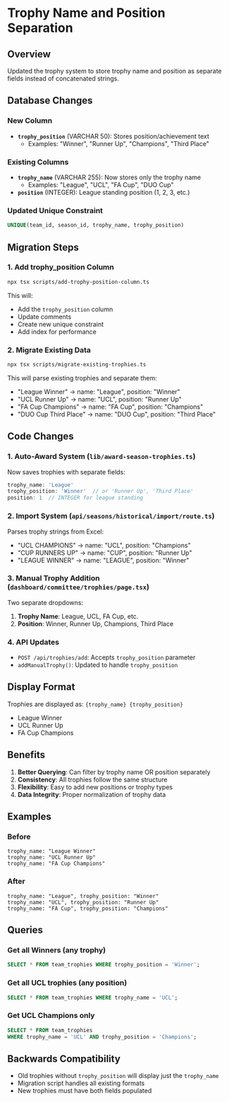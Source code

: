 # Trophy Name and Position Separation

## Overview
Updated the trophy system to store trophy name and position as separate fields instead of concatenated strings.

## Database Changes

### New Column
- **`trophy_position`** (VARCHAR 50): Stores position/achievement text
  - Examples: "Winner", "Runner Up", "Champions", "Third Place"

### Existing Columns
- **`trophy_name`** (VARCHAR 255): Now stores only the trophy name
  - Examples: "League", "UCL", "FA Cup", "DUO Cup"
- **`position`** (INTEGER): League standing position (1, 2, 3, etc.)

### Updated Unique Constraint
```sql
UNIQUE(team_id, season_id, trophy_name, trophy_position)
```

## Migration Steps

### 1. Add trophy_position Column
```bash
npx tsx scripts/add-trophy-position-column.ts
```

This will:
- Add the `trophy_position` column
- Update comments
- Create new unique constraint
- Add index for performance

### 2. Migrate Existing Data
```bash
npx tsx scripts/migrate-existing-trophies.ts
```

This will parse existing trophies and separate them:
- "League Winner" → name: "League", position: "Winner"
- "UCL Runner Up" → name: "UCL", position: "Runner Up"
- "FA Cup Champions" → name: "FA Cup", position: "Champions"
- "DUO Cup Third Place" → name: "DUO Cup", position: "Third Place"

## Code Changes

### 1. Auto-Award System (`lib/award-season-trophies.ts`)
Now saves trophies with separate fields:
```typescript
trophy_name: 'League'
trophy_position: 'Winner'  // or 'Runner Up', 'Third Place'
position: 1  // INTEGER for league standing
```

### 2. Import System (`api/seasons/historical/import/route.ts`)
Parses trophy strings from Excel:
- "UCL CHAMPIONS" → name: "UCL", position: "Champions"
- "CUP RUNNERS UP" → name: "CUP", position: "Runner Up"
- "LEAGUE WINNER" → name: "LEAGUE", position: "Winner"

### 3. Manual Trophy Addition (`dashboard/committee/trophies/page.tsx`)
Two separate dropdowns:
1. **Trophy Name**: League, UCL, FA Cup, etc.
2. **Position**: Winner, Runner Up, Champions, Third Place

### 4. API Updates
- `POST /api/trophies/add`: Accepts `trophy_position` parameter
- `addManualTrophy()`: Updated to handle `trophy_position`

## Display Format
Trophies are displayed as: `{trophy_name} {trophy_position}`
- League Winner
- UCL Runner Up
- FA Cup Champions

## Benefits

1. **Better Querying**: Can filter by trophy name OR position separately
2. **Consistency**: All trophies follow the same structure
3. **Flexibility**: Easy to add new positions or trophy types
4. **Data Integrity**: Proper normalization of trophy data

## Examples

### Before
```
trophy_name: "League Winner"
trophy_name: "UCL Runner Up"
trophy_name: "FA Cup Champions"
```

### After
```
trophy_name: "League", trophy_position: "Winner"
trophy_name: "UCL", trophy_position: "Runner Up"
trophy_name: "FA Cup", trophy_position: "Champions"
```

## Queries

### Get all Winners (any trophy)
```sql
SELECT * FROM team_trophies WHERE trophy_position = 'Winner';
```

### Get all UCL trophies (any position)
```sql
SELECT * FROM team_trophies WHERE trophy_name = 'UCL';
```

### Get UCL Champions only
```sql
SELECT * FROM team_trophies 
WHERE trophy_name = 'UCL' AND trophy_position = 'Champions';
```

## Backwards Compatibility

- Old trophies without `trophy_position` will display just the `trophy_name`
- Migration script handles all existing formats
- New trophies must have both fields populated
